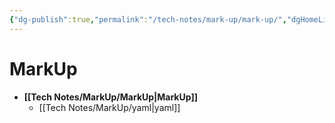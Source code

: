 ```yaml
---
{"dg-publish":true,"permalink":"/tech-notes/mark-up/mark-up/","dgHomeLink":true,"dgPassFrontmatter":false}
---
```


# MarkUp

- **[[Tech Notes/MarkUp/MarkUp|MarkUp]]**
	- [[Tech Notes/MarkUp/yaml|yaml]]


